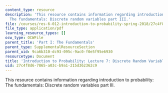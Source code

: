 ```yaml
---
content_type: resource
description: 'This resource contains information regarding introduction to probability:
  The fundamentals: Discrete random variables part III.'
file: /courses/res-6-012-introduction-to-probability-spring-2018/27c4f8d67865a03cb9a1215d362362c9_MITRES_6_012S18_L07AS.pdf
file_type: application/pdf
learning_resource_types: []
ocw_type: OCWFile
parent_title: 'Part I: The Fundamentals'
parent_type: SupplementalResourceSection
parent_uid: 9ca6b310-dc93-095c-9ac0-f0e5f95e6930
resourcetype: Document
title: 'Introduction to Probability: Lecture 7: Discrete Random Variables Part III'
uid: 27c4f8d6-7865-a03c-b9a1-215d362362c9
---
```

This resource contains information regarding introduction to probability: The fundamentals: Discrete random variables part III.

